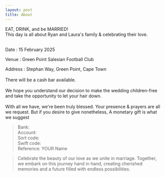 ```yaml
---
layout: post
title: About
---
```

EAT, DRINK, and be MARRIED!
<br/>
This day is all about Ryan and Laura's family & celebrating their love.
<br/>
<br/>

Date : 15 February 2025

Venue : Green Point Salesian Football Club

Address : Stephan Way, Green Point, Cape Town
<br/>
<br/>
There will be a cash bar available.
<br/>
<br/>
We hope you understand our decision to make the wedding children-free and take the opportunity to let your hair down.
<br/>
<br/>
With all we have, we're been truly blessed.
Your presence & prayers are all we request.
But if you desire to give nonetheless,
A monetary gift is what we suggest 

>Bank:  
>Account:  
>Sort code:  
>Swift code:  
>Reference: YOUR Name  


>Celebrate the beauty of our love as we unite in marriage. Together, we embark on this journey hand in hand, creating cherished memories and a future filled with endless possibilities.
